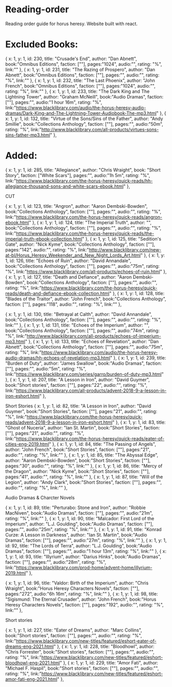 # Reading-order
Reading order guide for horus heresy. Website built with react.




# Excluded Books:

{
	x: 1,
	y: 1,
	id: 230,
	title: "Crusade's End",
	author: "Dan Abnett",
	book:"Omnibus Editions",
	faction: [""],
	pages:"1024",
	audio:"",
	rating: "%",
	link:""
},
{
	x: 1,
	y: 1,
	id: 231,
	title: "The Razing of Prospero",
	author: "Dan Abnett",
	book:"Omnibus Editions",
	faction: [""],
	pages:"",
	audio:"",
	rating: "%",
	link:""
},
{
	x: 1,
	y: 1,
	id: 232,
	title: "The Last Phoenix",
	author: "John French",
	book:"Omnibus Editions",
	faction: [""],
	pages:"1024",
	audio:"",
	rating: "%",
	link:""
},
{
	x: 1,
	y: 1,
	id: 233,
	title: "The Dark King and The Lightning Tower",
	author: "Graham McNeill",
	book:"Audio Dramas",
	faction: [""],
	pages:"",
	audio:"1 hour 16m",
	rating: "%",
	link:"https://www.blacklibrary.com/audio/the-horus-heresy-audio-dramas/Dark-King-and-The-Lightning-Tower-Audiobook-The-mp3.html"
},
{
	x: 1,
	y: 1,
	id: 132,
	title: "Virtue of the Sons/Sins of the Father",
	author: "Andy Smillie",
	book:"Collections Anthology",
	faction: [""],
	pages:"",
	audio:"50m",
	rating: "%",
	link:"http://www.blacklibrary.com/all-products/virtues-sons-sins-father-mp3.html"
},


# Added:
{
	x: 1,
	y: 1,
	id: 285,
	title: "Allegiance",
	author: "Chris Wraight",
	book: "Short Story",
	faction: ["White Scars"],
	pages:"",
	audio:"1h 5m",
	rating: "%",
	link:"https://www.blacklibrary.com/the-horus-heresy/quick-reads/hh-allegiance-thousand-sons-and-white-scars-ebook.html"
},


CUT

{
	x: 1,
	y: 1,
	id: 123,
	title: "Angron",
	author: "Aaron Dembski-Bowden",
	book:"Collections Anthology",
	faction: [""],
	pages:"",
	audio:"",
	rating: "%",
	link:"https://www.blacklibrary.com/the-horus-heresy/quick-reads/angron-ebook.html"
},
{
	x: 1,
	y: 1,
	id: 124,
	title: "The Imperial Truth",
	author: "",
	book:"Collections Anthology",
	faction: [""],
	pages:"",
	audio:"",
	rating: "%",
	link:"https://www.blacklibrary.com/the-horus-heresy/quick-reads/the-imperial-truth-ebook-collection.html"
},
{
	x: 1,
	y: 1,
	id: 125,
	title: "Sedition's Gate",
	author: "Nick Kyme",
	book:"Collections Anthology",
	faction: [""],
	pages:"142",
	audio:"",
	rating: "%",
	link:"http://www.blacklibrary.com/new-at-bl/Horus_Heresy_Weekender_and_New_Night_Lords_Art.html"
},
{
	x: 1,
	y: 1,
	id: 126,
	title: "Echoes of Ruin",
	author: "David Annandale",
	book:"Collections Anthology",
	faction: [""],
	pages:"",
	audio:"75m",
	rating: "%",
	link:"https://www.blacklibrary.com/all-products/echoes-of-ruin.html"
},
{
	x: 1,
	y: 1,
	id: 127,
	title: "Death and Defiance",
	author: "Aaron Dembski-Bowden",
	book:"Collections Anthology",
	faction: [""],
	pages:"",
	audio:"",
	rating: "%",
	link:"https://www.blacklibrary.com/the-horus-heresy/quick-reads/death-and-defiance-ebook-collection.html"
},
{
	x: 1,
	y: 1,
	id: 128,
	title: "Blades of the Traitor",
	author: "John French",
	book:"Collections Anthology",
	faction: [""],
	pages:"118",
	audio:"",
	rating: "%",
	link:""
},

{
	x: 1,
	y: 1,
	id: 130,
	title: "Betrayal at Calth",
	author: "David Annandale",
	book:"Collections Anthology",
	faction: [""],
	pages:"",
	audio:"",
	rating: "%",
	link:""
},
{
	x: 1,
	y: 1,
	id: 131,
	title: "Echoes of the Imperium",
	author: "",
	book:"Collections Anthology",
	faction: [""],
	pages:"",
	audio:"74m",
	rating: "%",
	link:"http://www.blacklibrary.com/all-products/echoes-of-imperium-mp3.html"
},
{
	x: 1,
	y: 1,
	id: 133,
	title: "Echoes of Revelation",
	author: "Dan Abnett",
	book:"Collections Anthology",
	faction: [""],
	pages:"",
	audio:"75m",
	rating: "%",
	link:"https://www.blacklibrary.com/audio/the-horus-heresy-audio-dramas/hh-echoes-of-revelation-mp3.html"
},
{
	x: 1,
	y: 1,
	id: 239,
	title: "Burden of Duty",
	author: "James Swallow",
	book:"Audio Dramas",
	faction: [""],
	pages:"",
	audio:"5m",
	rating: "%",
	link:"https://www.blacklibrary.com/series/garro/burden-of-duty-mp3.html"
},
{
	x: 1,
	y: 1,
	id: 207,
	title: "A Lesson in Iron",
	author: "David Guymer",
	book:"Short stories",
	faction: [""],
	pages:"22",
	audio:"",
	rating: "%",
	link:"https://www.blacklibrary.com/all-products/advent-2018-9-a-lesson-in-iron-eshort.html"
},



Short Stories
{
	x: 1,
	y: 1,
	id: 82,
	title: "A Lesson in Iron",
	author: "David Guymer",
	book:"Short Stories",
	faction: [""],
	pages:"21",
	audio:"",
	rating: "%",
	link:"https://www.blacklibrary.com/the-horus-heresy/quick-reads/advent-2018-9-a-lesson-in-iron-eshort.html"
},
{
	x: 1,
	y: 1,
	id: 83,
	title: "Ghost of Nuceria",
	author: "Ian St. Martin",
	book:"Short Stories",
	faction: [""],
	pages:"21",
	audio:"",
	rating: "%",
	link:"https://www.blacklibrary.com/the-horus-heresy/quick-reads/eater-of-cities-eng-2019.html"
},
{
	x: 1,
	y: 1,
	id: 84,
	title: "The Passing of Angels",
	author: "John French",
	book:"Short Stories",
	faction: [""],
	pages:"21",
	audio:"",
	rating: "%",
	link:""
},
{
	x: 1,
	y: 1,
	id: 85,
	title: "The Abyssal Edge",
	author: "Aaron Dembski-Bowden",
	book:"Short Stories",
	faction: [""],
	pages:"30",
	audio:"",
	rating: "%",
	link:""
},
{
	x: 1,
	y: 1,
	id: 86,
	title: "Mercy of the Dragon",
	author: "Nick Kyme",
	book:"Short Stories",
	faction: [""],
	pages:"41",
	audio:"",
	rating: "%",
	link:""
},
{
	x: 1,
	y: 1,
	id: 87,
	title: "Will of the Legion",
	author: "Andy Clark",
	book:"Short Stories",
	faction: [""],
	pages:"",
	audio:"",
	rating: "%",
	link:""
},

Audio Dramas & Charcter Novels

{
	x: 1,
	y: 1,
	id: 89,
	title: "Perturabo: Stone and Iron",
	author: "Robbie MacNiven",
	book:"Audio Dramas",
	faction: [""],
	pages:"",
	audio:"21m",
	rating: "%",
	link:""
},
{
	x: 1,
	y: 1,
	id: 90,
	title: "Malcador: First Lord of the Imperium",
	author: "L.J. Goulding",
	book:"Audio Dramas",
	faction: [""],
	pages:"",
	audio:"25m",
	rating: "%",
	link:""
},
{
	x: 1,
	y: 1,
	id: 91,
	title: "Konrad Curze: A Lesson in Darkness",
	author: "Ian St. Martin",
	book:"Audio Dramas",
	faction: [""],
	pages:"",
	audio:"27m",
	rating: "%",
	link:""
},
{
	x: 1,
	y: 1,
	id: 92,
	title: "The Lords of Terra",
	author: "L.J. Goulding",
	book:"Audio Dramas",
	faction: [""],
	pages:"",
	audio:"1 hour 13m",
	rating: "%",
	link:""
},
{
	x: 1,
	y: 1,
	id: 93,
	title: "Illyrium",
	author: "Darius Hinks",
	book:"Audio Dramas",
	faction: [""],
	pages:"",
	audio:"28m",
	rating: "%",
	link:"https://www.blacklibrary.com/prod-home/advent-home/illyrium-2019.html"
},

{
	x: 1,
	y: 1,
	id: 96,
	title: "Valdor: Birth of the Imperium",
	author: "Chris Wraight",
	book:"Horus Heresy Characters Novels",
	faction: [""],
	pages:"272",
	audio:"6h 16m",
	rating: "%",
	link:""
},
	{
	x: 1,
	y: 1,
	id: 98,
	title: "Sigismund: The Eternal Crusader",
	author: "John French",
	book:"Horus Heresy Characters Novels",
	faction: [""],
	pages:"192",
	audio:"",
	rating: "%",
	link:""
},

Short stories

{
	x: 1,
	y: 1,
	id: 227,
	title: "Eater of Dreams",
	author: "Marc Collins",
	book:"Short stories",
	faction: [""],
	pages:"",
	audio:"",
	rating: "%",
	link:"https://www.blacklibrary.com/new-titles/featured/eshort-eater-of-dreams-eng-2021.html"
},
{
	x: 1,
	y: 1,
	id: 228,
	title: "Bloodhowl",
	author: "Chris Forrester",
	book:"Short stories",
	faction: [""],
	pages:"",
	audio:"",
	rating: "%",
	link:"https://www.blacklibrary.com/new-titles/featured/eshort-bloodhowl-eng-2021.html"
},
{
	x: 1,
	y: 1,
	id: 229,
	title: "Amor Fati",
	author: "Michael F. Haspil",
	book:"Short stories",
	faction: [""],
	pages:"",
	audio:"",
	rating: "%",
	link:"https://www.blacklibrary.com/new-titles/featured/eshort-amor-fati-eng-2021.html"
},